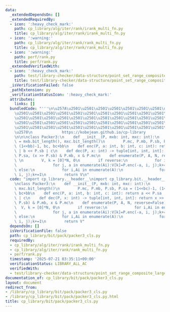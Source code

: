 ```yaml
---
data:
  _extendedDependsOn: []
  _extendedRequiredBy:
  - icon: ':heavy_check_mark:'
    path: cp_library/alg/iter/rank/irank_multi_fn.py
    title: cp_library/alg/iter/rank/irank_multi_fn.py
  - icon: ':warning:'
    path: cp_library/alg/iter/rank/rank_multi_fn.py
    title: cp_library/alg/iter/rank/rank_multi_fn.py
  - icon: ':warning:'
    path: perf/rank.py
    title: perf/rank.py
  _extendedVerifiedWith:
  - icon: ':heavy_check_mark:'
    path: test/library-checker/data-structure/point_set_range_composite_large_array.test.py
    title: test/library-checker/data-structure/point_set_range_composite_large_array.test.py
  _isVerificationFailed: false
  _pathExtension: py
  _verificationStatusIcon: ':heavy_check_mark:'
  attributes:
    links: []
  bundledCode: "'''\n\u257A\u2501\u2501\u2501\u2501\u2501\u2501\u2501\u2501\u2501\u2501\
    \u2501\u2501\u2501\u2501\u2501\u2501\u2501\u2501\u2501\u2501\u2501\u2501\u2501\
    \u2501\u2501\u2501\u2501\u2501\u2501\u2501\u2501\u2501\u2501\u2501\u2501\u2501\
    \u2501\u2501\u2501\u2501\u2501\u2501\u2501\u2501\u2501\u2501\u2501\u2501\u2501\
    \u2501\u2501\u2501\u2501\u2501\u2501\u2501\u2501\u2501\u2501\u2501\u2501\u2501\
    \u2578\n             https://kobejean.github.io/cp-library               \n'''\n\
    \n\n\nclass Packer3:\n    def __init__(P, mxb: int, mxc: int):\n        bb, bc\
    \ = mxb.bit_length(), mxc.bit_length()\n        P.mc, P.mb, P.sb, P.sa = (1<<bc)-1,\
    \ (1<<bb)-1, bc, bc+bb\n    def enc(P, a: int, b: int, c: int): return a << P.sa\
    \ | b << P.sb | c\n    def dec(P, x: int) -> tuple[int, int, int]: return x >>\
    \ P.sa, (x >> P.sb) & P.mb, x & P.mc\n    def enumerate(P, A, N, reverse=False):\
    \ \n        V, k = [0]*N, 0\n        if reverse:\n            for i,Ai in enumerate(A):\n\
    \                for j, a in enumerate(Ai):V[k]=P.enc(-a, i, j);k+=1\n       \
    \ else:\n            for i,Ai in enumerate(A):\n                for j, a in enumerate(Ai):V[k]=P.enc(a,\
    \ i, j);k+=1\n        return V\n"
  code: "import cp_library.__header__\nimport cp_library.bit.__header__\nimport cp_library.bit.pack.__header__\n\
    \nclass Packer3:\n    def __init__(P, mxb: int, mxc: int):\n        bb, bc = mxb.bit_length(),\
    \ mxc.bit_length()\n        P.mc, P.mb, P.sb, P.sa = (1<<bc)-1, (1<<bb)-1, bc,\
    \ bc+bb\n    def enc(P, a: int, b: int, c: int): return a << P.sa | b << P.sb\
    \ | c\n    def dec(P, x: int) -> tuple[int, int, int]: return x >> P.sa, (x >>\
    \ P.sb) & P.mb, x & P.mc\n    def enumerate(P, A, N, reverse=False): \n      \
    \  V, k = [0]*N, 0\n        if reverse:\n            for i,Ai in enumerate(A):\n\
    \                for j, a in enumerate(Ai):V[k]=P.enc(-a, i, j);k+=1\n       \
    \ else:\n            for i,Ai in enumerate(A):\n                for j, a in enumerate(Ai):V[k]=P.enc(a,\
    \ i, j);k+=1\n        return V"
  dependsOn: []
  isVerificationFile: false
  path: cp_library/bit/pack/packer3_cls.py
  requiredBy:
  - cp_library/alg/iter/rank/irank_multi_fn.py
  - cp_library/alg/iter/rank/rank_multi_fn.py
  - perf/rank.py
  timestamp: '2025-07-21 03:35:11+09:00'
  verificationStatus: LIBRARY_ALL_AC
  verifiedWith:
  - test/library-checker/data-structure/point_set_range_composite_large_array.test.py
documentation_of: cp_library/bit/pack/packer3_cls.py
layout: document
redirect_from:
- /library/cp_library/bit/pack/packer3_cls.py
- /library/cp_library/bit/pack/packer3_cls.py.html
title: cp_library/bit/pack/packer3_cls.py
---
```

